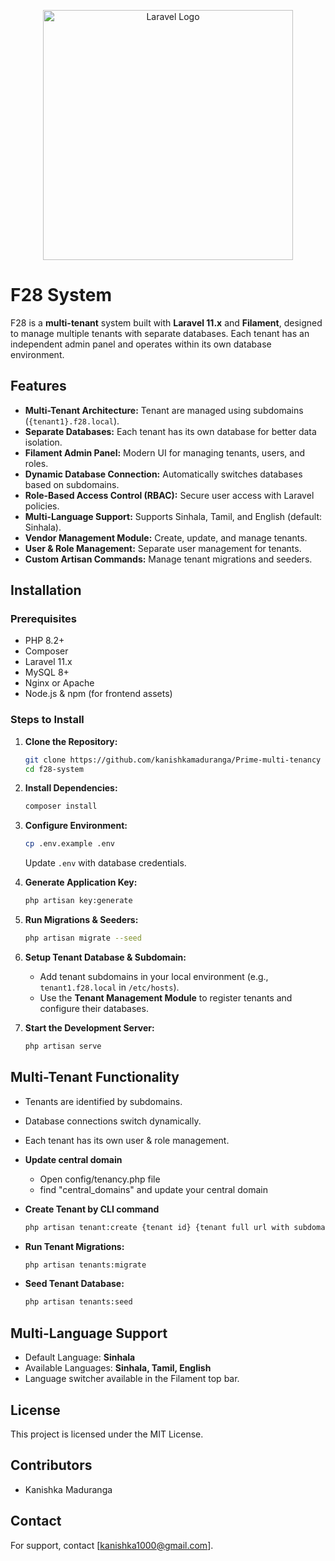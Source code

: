 <p align="center"><a href="https://laravel.com" target="_blank"><img src="https://raw.githubusercontent.com/laravel/art/master/logo-lockup/5%20SVG/2%20CMYK/1%20Full%20Color/laravel-logolockup-cmyk-red.svg" width="400" alt="Laravel Logo"></a></p>


# F28 System

F28 is a **multi-tenant** system built with **Laravel 11.x** and **Filament**, designed to manage multiple tenants with separate databases. Each tenant has an independent admin panel and operates within its own database environment.

## Features

- **Multi-Tenant Architecture:** Tenant are managed using subdomains (`{tenant1}.f28.local`).
- **Separate Databases:** Each tenant has its own database for better data isolation.
- **Filament Admin Panel:** Modern UI for managing tenants, users, and roles.
- **Dynamic Database Connection:** Automatically switches databases based on subdomains.
- **Role-Based Access Control (RBAC):** Secure user access with Laravel policies.
- **Multi-Language Support:** Supports Sinhala, Tamil, and English (default: Sinhala).
- **Vendor Management Module:** Create, update, and manage tenants.
- **User & Role Management:** Separate user management for tenants.
- **Custom Artisan Commands:** Manage tenant migrations and seeders.

## Installation

### Prerequisites
- PHP 8.2+
- Composer
- Laravel 11.x
- MySQL 8+
- Nginx or Apache
- Node.js & npm (for frontend assets)

### Steps to Install

1. **Clone the Repository:**
   ```bash
   git clone https://github.com/kanishkamaduranga/Prime-multi-tenancy f28-system
   cd f28-system
   ```
2. **Install Dependencies:**
   ```bash
   composer install
   ```
3. **Configure Environment:**
   ```bash
   cp .env.example .env
   ```
   Update `.env` with database credentials.

4. **Generate Application Key:**
   ```bash
   php artisan key:generate
   ```
5. **Run Migrations & Seeders:**
   ```bash
   php artisan migrate --seed
   ```
6. **Setup Tenant Database & Subdomain:**
    - Add tenant subdomains in your local environment (e.g., `tenant1.f28.local` in `/etc/hosts`).
    - Use the **Tenant Management Module** to register tenants and configure their databases.

7. **Start the Development Server:**
   ```bash
   php artisan serve
   ```

## Multi-Tenant Functionality
- Tenants are identified by subdomains.
- Database connections switch dynamically.
- Each tenant has its own user & role management.

- **Update central domain**
   - Open config/tenancy.php file
   - find "central_domains" and update your central domain

- **Create Tenant by CLI command**
  ```bash
  php artisan tenant:create {tenant id} {tenant full url with subdomain} --email=={admin@email.com} --password={admin password}
  ```
- **Run Tenant Migrations:**
  ```bash
  php artisan tenants:migrate
  ```
- **Seed Tenant Database:**
  ```bash
  php artisan tenants:seed
  ```

## Multi-Language Support
- Default Language: **Sinhala**
- Available Languages: **Sinhala, Tamil, English**
- Language switcher available in the Filament top bar.

## License
This project is licensed under the MIT License.

## Contributors
- Kanishka Maduranga

## Contact
For support, contact [kanishka1000@gmail.com].

